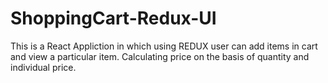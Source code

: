 # ShoppingCart-Redux-UI
This is a React Appliction in which using REDUX user can add items in cart and view a particular item. Calculating price on the basis of quantity and individual price.
